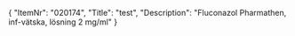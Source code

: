 {
  "ItemNr": "020174",
  "Title": "test",
  "Description": "Fluconazol Pharmathen, inf-vätska, lösning 2 mg/ml"
}